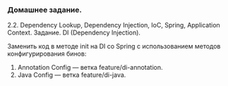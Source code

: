 ### Домашнее задание.

2.2. Dependency Lookup, Dependency Injection, IoC, Spring, Application Context.
Задание. DI (Dependency Injection).

Заменить код в методе init на DI со Spring с использованием методов конфигурирования бинов:

1. Annotation Config — ветка feature/di-annotation.
2. Java Config — ветка feature/di-java.
